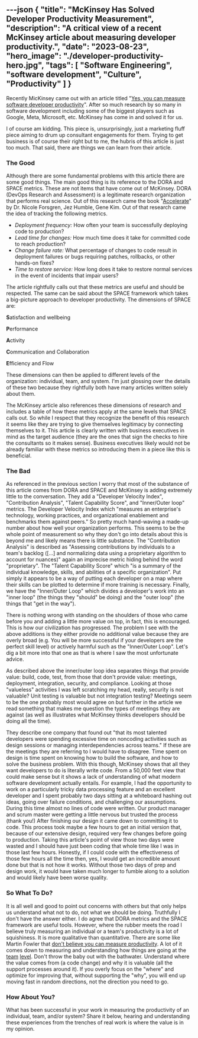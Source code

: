---json
{
  "title": "McKinsey Has Solved Developer Productivity Measurement",
  "description": "A critical view of a recent McKinsey article about measuring developer productivity.",
  "date": "2023-08-23",
  "hero_image": "./developer-productivity-hero.jpg",
  "tags": [
    "Software Engineering",
    "software development",
    "Culture",
    "Productivity"
  ]
}
---

Recently MicKinsey came out with an article titled "[Yes, you can measure software developer productivity](https://www.mckinsey.com/industries/technology-media-and-telecommunications/our-insights/yes-you-can-measure-software-developer-productivity)". After so much research by so many in software development including some of the biggest players such as Google, Meta, Microsoft, etc. McKinsey has come in and solved it for us.

I of course am kidding. This piece is, unsurprisingly, just a marketing fluff piece aiming to drum up consultant engagements for them. Trying to get business is of course their right but to me, the hubris of this article is just too much. That said, there are things we can learn from their article.

### The Good

Although there are some fundamental problems with this article there are some good things. The main good thing is its reference to the DORA and SPACE metrics. These are not items that have come out of McKinsey. DORA (DevOps Research and Assessment) is a legitimate research organization that performs real science. Out of this research came the book "[Accelerate](https://www.amazon.com/Accelerate-Software-Performing-Technology-Organizations/dp/1942788339)" by Dr. Nicole Forsgren, Jez Humble, Gene Kim. Out of that research came the idea of tracking the following metrics.

* _Deployment frequency:_ How often your team is successfully deploying code to production?
* _Lead time for changes:_ How much time does it take for committed code to reach production?
* _Change failure rate:_ What percentage of changes to code result in deployment failures or bugs requiring patches, rollbacks, or other hands-on fixes?
* _Time to restore service:_ How long does it take to restore normal services in the event of incidents that impair users?

The article rightfully calls out that these metrics are useful and should be respected. The same can be said about the SPACE framework which takes a big-picture approach to developer productivity. The dimensions of SPACE are:

**S**atisfaction and wellbeing

**P**erformance

**A**ctivity

**C**ommunication and Collaboration

**E**fficiency and Flow

These dimensions can then be applied to different levels of the organization: individual, team, and system. I'm just glossing over the details of these two because they rightfully both have many articles written solely about them.

The McKinsey article also references these dimensions of research and includes a table of how these metrics apply at the same levels that SPACE calls out. So while I respect that they recognize the benefit of this research it seems like they are trying to give themselves legitimacy by connecting themselves to it. This article is clearly written with business executives in mind as the target audience (they are the ones that sign the checks to hire the consultants so it makes sense). Business executives likely would not be already familiar with these metrics so introducing them in a piece like this is beneficial.

### The Bad

As referenced in the previous section I worry that most of the substance of this article comes from DORA and SPACE and McKinsey is adding extremely little to the conversation. They add a "Developer Velocity Index", "Contribution Analysis", "Talent Capability Score", and "Inner/Outer loop" metrics. The Developer Velocity Index which "measures an enterprise's technology, working practices, and organizational enablement and benchmarks them against peers." So pretty much hand-waving a made-up number about how well your organization performs. This seems to be the whole point of measurement so why they don't go into details about this is beyond me and likely means there is little substance. The "Contribution Analysis" is described as "Assessing contributions by individuals to a team's backlog ([…] and normalizing data using a proprietary algorithm to account for nuances)" again an imprecise metric hiding behind the word "proprietary". The "Talent Capability Score" which "is a summary of the individual knowledge, skills, and abilities of a specific organization". Put simply it appears to be a way of putting each developer on a map where their skills can be plotted to determine if more training is necessary. Finally, we have the "Inner/Outer Loop" which divides a developer's work into an "inner loop" (the things they "should" be doing) and the "outer loop" (the things that "get in the way").

There is nothing wrong with standing on the shoulders of those who came before you and adding a little more value on top, in fact, this is encouraged. This is how our civilization has progressed. The problem I see with the above additions is they either provide no additional value because they are overly broad (e.g. You will be more successful if your developers are the perfect skill level) or actively harmful such as the "Inner/Outer Loop". Let's dig a bit more into that one as that is where I saw the most unfortunate advice.

As described above the inner/outer loop idea separates things that provide value: build, code, test, from those that don't provide value: meetings, deployment, integration, security, and compliance. Looking at those "valueless" activities I was left scratching my head, really, security is not valuable? Unit testing is valuable but not integration testing? Meetings seem to be the one probably most would agree on but further in the article we read something that makes me question the types of meetings they are against (as well as illustrates what McKinsey thinks developers should be doing all the time).

They describe one company that found out "that its most talented developers were spending excessive time on noncoding activities such as design sessions or managing interdependencies across teams." If these are the meetings they are referring to I would have to disagree. Time spent on design is time spent on knowing how to build the software, and how to solve the business problem. With this though, McKinsey shows that all they want developers to do is literally write code. From a 50,000 feet view that could make sense but it shows a lack of understanding of what modern software development actually entails. For example, I had the opportunity to work on a particularly tricky data processing feature and an excellent developer and I spent probably two days sitting at a whiteboard hashing out ideas, going over failure conditions, and challenging our assumptions. During this time almost no lines of code were written. Our product manager and scrum master were getting a little nervous but trusted the process (thank you!) After finishing our design it came down to committing it to code. This process took maybe a few hours to get an initial version that, because of our extensive design, required very few changes before going to production. Taking this article's point of view those two days were wasted and I should have just been coding that whole time like I was in those last few hours. Honestly, if I could code with the effectiveness of those few hours all the time then, yes, I would get an incredible amount done but that is not how it works. Without those two days of prep and design work, it would have taken much longer to fumble along to a solution and would likely have been worse quality.

### So What To Do?

It is all well and good to point out concerns with others but that only helps us understand what not to do, not what we should be doing. Truthfully I don't have the answer either. I do agree that DORA metrics and the SPACE framework are useful tools. However, where the rubber meets the road I believe truly measuring an individual or a team's productivity is a lot of squishiness. It is more qualitative than quantitative. There are some like Martin Fowler that [don't believe you can measure productivity](https://www.martinfowler.com/bliki/CannotMeasureProductivity.html). A lot of it comes down to measuring and understanding how things are going at the [team](https://charity.wtf/2020/07/07/questionable-advice-can-engineering-productivity-be-measured/) [level](https://blog.pragmaticengineer.com/can-you-measure-developer-productivity/). Don't throw the baby out with the bathwater. Understand where the value comes from (a code change) and why it is valuable (all the support processes around it). If you overly focus on the "where" and optimize for improving that, without supporting the "why", you will end up moving fast in random directions, not the direction you need to go.

### How About You?

What has been successful in your work in measuring the productivity of an individual, team, and/or system? Share it below, hearing and understanding these experiences from the trenches of real work is where the value is in my opinion.
